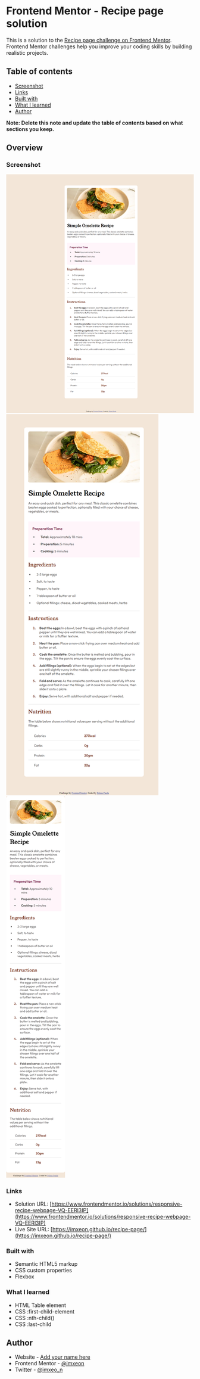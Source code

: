 # Frontend Mentor - Recipe page solution

This is a solution to the [Recipe page challenge on Frontend Mentor](https://www.frontendmentor.io/challenges/recipe-page-KiTsR8QQKm). Frontend Mentor challenges help you improve your coding skills by building realistic projects. 

## Table of contents

  - [Screenshot](#screenshot)
  - [Links](#links)
  - [Built with](#built-with)
  - [What I learned](#what-i-learned)
- [Author](#author)

**Note: Delete this note and update the table of contents based on what sections you keep.**

## Overview

### Screenshot

![Desktop-design](./assets/images/desktop-design.png)
![Desktop-design](./assets/images/tab-design.png)
![Desktop-design](./assets/images/mobile-design.png)


### Links

- Solution URL: [https://www.frontendmentor.io/solutions/responsive-recipe-webpage-VQ-EERl3IP](https://www.frontendmentor.io/solutions/responsive-recipe-webpage-VQ-EERl3IP)
- Live Site URL: [https://imxeon.github.io/recipe-page/](https://imxeon.github.io/recipe-page/)

### Built with

- Semantic HTML5 markup
- CSS custom properties
- Flexbox

### What I learned

- HTML Table element
- CSS :first-child-element
- CSS :nth-child()
- CSS :last-child

## Author

- Website - [Add your name here]()
- Frontend Mentor - [@imxeon](https://www.frontendmentor.io/profile/@imxeon)
- Twitter - [@imxeo_n](https://www.twitter.com/@imxeo_n)
